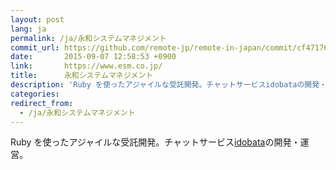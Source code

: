 ```yaml
---
layout: post
lang: ja
permalink: /ja/永和システムマネジメント
commit_url: https://github.com/remote-jp/remote-in-japan/commit/cf471764cefafa14d2fd7c939028705f7949a331
date:       2015-09-07 12:58:53 +0900
link:       https://www.esm.co.jp/
title:      永和システムマネジメント
description: 'Ruby を使ったアジャイルな受託開発。チャットサービスidobataの開発・運営。'
categories: 
redirect_from:
  - /ja/永和システムマネジメント
---
```


<p>Ruby を使ったアジャイルな受託開発。チャットサービス<a href="https://idobata.io/ja/home">idobata</a>の開発・運営。</p>
